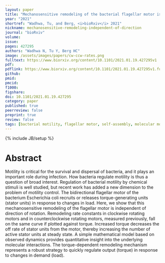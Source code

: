 ```yaml
---
layout: paper
title: "Mechanosensitive remodeling of the bacterial flagellar motor is independent of direction of rotation"
year: "2021"
shortref: "Wadhwa, Tu, and Berg, <i>bioRxiv</i> 2021"
nickname: mechanosensitive-remodeling-independent-of-direction
journal: "bioRxiv"
volume: 
issue: 
pages: 427295
authors: "Wadhwa N, Tu Y, Berg HC"
image: /assets/images/papers/cw-ccw-rates.png
fulltext: https://www.biorxiv.org/content/10.1101/2021.01.19.427295v1
pdf: 
pdflink: https://www.biorxiv.org/content/10.1101/2021.01.19.427295v1.full.pdf
github: 
pmid: 
pmcid: 
f1000: 
figshare: 
doi: 10.1101/2021.01.19.427295
category: paper
published: true
peerreview: false
preprint: true
review: false
tags: [bacterial motility, flagellar motor, self-assembly, molecular motors, Escherichia col]
---
```

{% include JB/setup %}

# Abstract 

Motility is critical for the survival and dispersal of bacteria, and it plays an important role during infection. How bacteria regulate motility is thus a question of broad interest. Regulation of bacterial motility by chemical stimuli is well studied, but recent work has added a new dimension to the problem of motility control. The bidirectional flagellar motor of the bacterium Escherichia coli recruits or releases torque-generating units (stator units) in response to changes in load. Here, we show that this mechanosensitive remodeling of the flagellar motor is independent of direction of rotation. Remodeling rate constants in clockwise rotating motors and in counterclockwise rotating motors, measured previously, fall on the same curve if plotted against torque. Increased torque decreases the off rate of stator units from the motor, thereby increasing the number of active stator units at steady state. A simple mathematical model based on observed dynamics provides quantitative insight into the underlying molecular interactions. The torque-dependent remodeling mechanism represents a robust strategy to quickly regulate output (torque) in response to changes in demand (load).